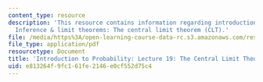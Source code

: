 ```yaml
---
content_type: resource
description: 'This resource contains information regarding introduction to probability:
  Inference & limit theorems: The central limit theorem (CLT).'
file: /media/https%3A/open-learning-course-data-rc.s3.amazonaws.com/res-6-012-introduction-to-probability-spring-2018/e813264f9fc161fe2146e0cf552d75c4_MITRES_6_012S18_L19AS.pdf
file_type: application/pdf
resourcetype: Document
title: 'Introduction to Probability: Lecture 19: The Central Limit Theorem (CLT)'
uid: e813264f-9fc1-61fe-2146-e0cf552d75c4
---
```

